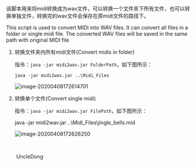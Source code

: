 该脚本用来将midi转换成为wav文件，可以转换一个文件夹下所有文件，也可以转换单独文件，转换完的wav文件会保存在原midi文件的路径下。

This script is used to convert MIDI into WAV files. It can convert all files in a folder or single midi file. The converted WAV files will be saved in the same path with original MIDI file

1. 转换文件夹内所有midi文件(Convert midis in folder)

   指令：`java -jar midi2wav.jar FolderPath`，如下图所示：

   ` java -jar midi2wav.jar ..\Midi_Files  `

   ![image-20200408172614701](E:\数据仓库\pic\转换文件夹)

2. 转换单个文件(Convert single midi)

   指令：`java -jar midi2wav.jar FilePath`，如下图所示：

   java -jar midi2wav.jar ..\Midi_Files\jingle_bells.mid

   ![image-20200408172626250](E:\数据仓库\pic\转换文件)

   ​								
   
   ​																								UncleDong